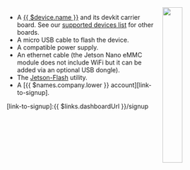 <img style="float: right;padding-left: 10px;" src="/img/jetson-nano-emmc/jetson-nano-emmc.jpg" width="30%">

* A [{{ $device.name }}](https://developer.nvidia.com/embedded/jetson-nano) and its devkit carrier board. See our [supported devices list][supportedDevicesList] for other boards.
* A micro USB cable to flash the device.
* A compatible power supply.
* An ethernet cable (the Jetson Nano eMMC module does not include WiFi but it can be added via an optional USB dongle).
* The [Jetson-Flash](https://github.com/balena-os/jetson-flash) utility.
* A [{{ $names.company.lower }} account][link-to-signup].

[supportedDevicesList]:/reference/hardware/devices/
[link-to-signup]:{{ $links.dashboardUrl }}/signup
